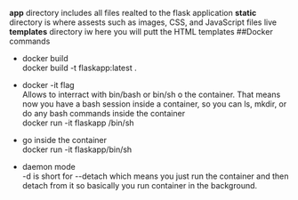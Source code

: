 **app** directory includes all files realted to the flask application
**static** directory is where assests such as images, CSS, and JavaScript files live
**templates** directory iw here you will putt the HTML templates
##Docker commands
- docker build \
docker build -t flaskapp:latest .


- docker -it flag \
Allows to interract with bin/bash or bin/sh o the container. That means now you have a bash session inside a container, so you can ls, mkdir, or do any bash commands inside the container\
docker run -it flaskapp /bin/sh

- go inside the container\
docker run -it flaskapp/bin/sh

- daemon mode\
-d is short for --detach which means you just run the container and then detach from it so basically you run container in the background.
